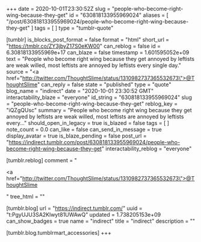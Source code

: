 +++
date = 2020-10-01T23:30:52Z
slug = "people-who-become-right-wing-because-they-get"
id = "630818133955969024"
aliases = [ "/post/630818133955969024/people-who-become-right-wing-because-they-get" ]
tags = [ ]
type = "tumblr-quote"

[tumblr]
is_blocks_post_format = false
format = "html"
short_url = "https://tmblr.co/ZY3jbyZ17S0eKW00"
can_reblog = false
id = 6.30818133955969e+17
can_blaze = false
timestamp = 1.601595052e+09
text = "People who become right wing because they get annoyed by leftists are weak willed, most leftists are annoyed by leftists every single day."
source = "<a href=\"http://twitter.com/ThoughtSlime/status/1310982737365532673\">@ThoughtSlime</a>"
can_reply = false
state = "published"
type = "quote"
blog_name = "indirect"
date = "2020-10-01 23:30:52 GMT"
interactability_blaze = "everyone"
id_string = "630818133955969024"
slug = "people-who-become-right-wing-because-they-get"
reblog_key = "iQZgQUsc"
summary = "People who become right wing because they get annoyed by leftists are weak willed, most leftists are annoyed by leftists every..."
should_open_in_legacy = true
is_blazed = false
tags = [ ]
note_count = 0.0
can_like = false
can_send_in_message = true
display_avatar = true
is_blaze_pending = false
post_url = "https://indirect.tumblr.com/post/630818133955969024/people-who-become-right-wing-because-they-get"
interactability_reblog = "everyone"

[tumblr.reblog]
comment = "<p><a href=\"http://twitter.com/ThoughtSlime/status/1310982737365532673\">@ThoughtSlime</a></p>"
tree_html = ""

[tumblr.blog]
url = "https://indirect.tumblr.com/"
uuid = "t:PgyUJU3SA2Klwyt81UWAwQ"
updated = 1.738205153e+09
can_show_badges = true
name = "indirect"
title = "indirect"
description = ""

[tumblr.blog.tumblrmart_accessories]
+++
